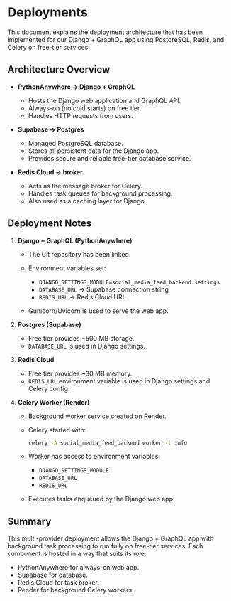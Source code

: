# Deployments

This document explains the deployment architecture that has been implemented for our Django + GraphQL app using PostgreSQL, Redis, and Celery on free-tier services.

## Architecture Overview

* **PythonAnywhere → Django + GraphQL**

  * Hosts the Django web application and GraphQL API.
  * Always-on (no cold starts) on free tier.
  * Handles HTTP requests from users.

* **Supabase → Postgres**

  * Managed PostgreSQL database.
  * Stores all persistent data for the Django app.
  * Provides secure and reliable free-tier database service.

* **Redis Cloud → broker**

  * Acts as the message broker for Celery.
  * Handles task queues for background processing.
  * Also used as a caching layer for Django.

## Deployment Notes

1. **Django + GraphQL (PythonAnywhere)**

   * The Git repository has been linked.
   * Environment variables set:

     * `DJANGO_SETTINGS_MODULE=social_media_feed_backend.settings`
     * `DATABASE_URL` → Supabase connection string
     * `REDIS_URL` → Redis Cloud URL
   * Gunicorn/Uvicorn is used to serve the web app.

2. **Postgres (Supabase)**

   * Free tier provides ~500 MB storage.
   * `DATABASE_URL` is used in Django settings.

3. **Redis Cloud**

   * Free tier provides ~30 MB memory.
   * `REDIS_URL` environment variable is used in Django settings and Celery config.

4. **Celery Worker (Render)**

   * Background worker service created on Render.
   * Celery started with:

     ```bash
     celery -A social_media_feed_backend worker -l info
     ```
   * Worker has access to environment variables:

     * `DJANGO_SETTINGS_MODULE`
     * `DATABASE_URL`
     * `REDIS_URL`
   * Executes tasks enqueued by the Django web app.

## Summary

This multi-provider deployment allows the Django + GraphQL app with background task processing to run fully on free-tier services. Each component is hosted in a way that suits its role:

* PythonAnywhere for always-on web app.
* Supabase for database.
* Redis Cloud for task broker.
* Render for background Celery workers.
